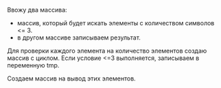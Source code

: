 Ввожу два массива:
* массив, который будет искать элементы с количеством символов <= 3.
* в другом массиве записываем результат.

Для проверки каждого элемента на количество элементов создаю массив с циклом. Если условие <=3 выполняется, записываем в переменную tmp. 

Создаем массив на вывод этих элементов.

